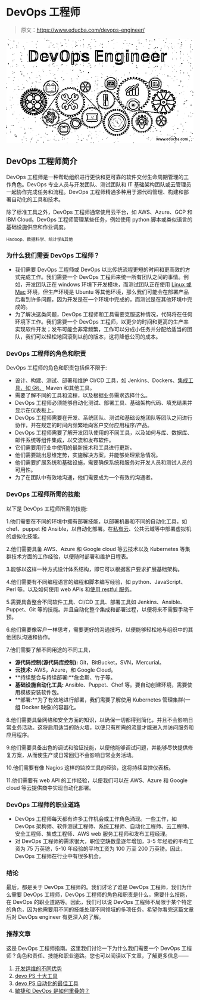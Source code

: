 # DevOps 工程师

> 原文：<https://www.educba.com/devops-engineer/>

![DevOps Engineer](img/0aeade57e81f1e3fe061456019b15224.png)



## DevOps 工程师简介

DevOps 工程师是一种帮助组织进行更快和更可靠的软件交付生命周期管理的工作角色。DevOps 专业人员与开发团队、测试团队和 IT 基础架构团队或云管理员一起协作完成任务和流程。DevOps 工程师精通多种用于源代码管理、构建和部署自动化的工具和技术。

除了标准工具之外，DevOps 工程师通常使用云平台，如 AWS、Azure、GCP 和 IBM Cloud。DevOps 工程师管理某些任务，例如使用 python 脚本或类似语言的基础设施供应和作业调度。

<small>Hadoop、数据科学、统计学&其他</small>

### 为什么我们需要 DevOps 工程师？

*   我们需要 DevOps 工程师或 DevOps 以比传统流程更短的时间和更高效的方式完成工作。我们需要一个 DevOps 工程师来统一所有团队之间的事情。例如，开发团队正在 windows 环境下开发模块，而测试团队正在使用 [Linux 或 Mac](https://www.educba.com/linux-vs-mac/) 环境，但生产环境是 Ubuntu 等其他环境，那么我们可能会在部署产品后看到许多问题，因为开发是在一个环境中完成的，而测试是在其他环境中完成的。
*   为了解决这类问题，DevOps 工程师和工具需要克服这种情况，代码将在任何环境下工作。我们需要一个 DevOps 工程师，以更少的时间和更高的生产率实现软件开发；发布可能会非常频繁，工作可以分成小任务并分配给适当的团队，我们可以轻松地回滚到以前的版本，这将降低公司的成本。

### DevOps 工程师的角色和职责

DevOps 工程师的角色和职责包括但不限于:

*   设计、构建、测试、部署和维护 CI/CD 工具，如 Jenkins、Dockers、[集成工具，如 Git、](https://www.educba.com/what-is-git/) Maven 和其他工具。
*   需要了解不同的工具和流程，以及根据业务需求选择什么。
*   DevOps 工程师必须能够自动化测试、部署工具、基础架构代码、填充结果并显示在仪表板上。
*   DevOps 工程师需要在开发、系统团队、测试和基础设施团队等团队之间进行协作，并在规定的时间内频繁地向客户交付应用程序/产品。
*   DevOps 工程师需要了解开发团队使用的不同工具，以及如何与库、数据库、邮件系统等组件集成，以交流和发布软件。
*   它们需要用行业中使用的最新技术和工具进行更新。
*   他们需要跳出思维定势，实施解决方案，并能够处理紧急情况。
*   他们需要扩展系统和基础设施，需要确保系统和服务对开发人员和测试人员的可用性。
*   为了在团队中有效地沟通，他们需要成为一个有效的沟通者。

### DevOps 工程师所需的技能

以下是 DevOps 工程师所需的技能:

1.他们需要在不同的环境中拥有部署技能，以部署机器和不同的自动化工具，如 chef、puppet 和 Ansible，以自动化部署。在[私有云](https://www.educba.com/what-is-private-cloud/)、公共云域等中部署虚拟机的虚拟化技能。

2.他们需要具备 AWS、Azure 和 Google cloud 等云技术以及 Kubernetes 等集群技术方面的工作经验，以便随时部署和维护日程表。

3.能够以这样一种方式设计体系结构，即它可以根据客户要求扩展基础架构。

4.他们需要有不同编程语言的编程和脚本编写经验，如 python、JavaScript、Perl 等。以及如何使用 web APIs 和[使用 restful 服务](https://www.educba.com/restful-services/)。

5.需要具备整合不同软件工具、CI/CD 工具、部署工具如 Jenkins、Ansible、Puppet、Git 等的技能。并且自动化整个集成和部署过程，以便将来不需要手动干预。

6.他们需要像客户一样思考，需要更好的沟通技巧，以便能够轻松地与组织中的其他团队沟通和协作。

7.他们需要了解不同用途的不同工具，

*   **源代码控制(源代码库控制):** Git，BitBucket，SVN，Mercurial。
*   **云技术:** AWS，Azure，和 Google Cloud。
*   **持续整合与持续部署:**詹金斯、竹子等。
*   **基础设施自动化工具:** Ansible、Puppet、Chef 等。要自动创建环境，需要使用模板安装软件包。
*   **部署:**为了有效地进行部署，我们需要了解使用 Kubernetes 管理集群(一组 Docker 映像)的容器化。

8.他们需要具备网络和安全方面的知识，以确保一切都得到简化，并且不会影响日常业务活动。这将启用适当的防火墙，以便只有所需的流量才能进入并访问服务和应用程序。

9.他们需要具备出色的调试和验证技能，以便他能够调试问题，并能够尽快提供修复方案，从而使生产或日常回归不会影响日常业务活动。

10.他们需要有像 Nagios 这样的监控工具的经验，这将持续监控仪表板。

11.他们需要有 web API 的工作经验，以便我们可以在 AWS、Azure 和 Google cloud 等云提供商中实现自动化部署。

### DevOps 工程师的职业道路

*   DevOps 工程师每天都有许多工作机会或工作角色涌现。一些工作，如 DevOps 架构师、软件测试工程师、系统工程师、自动化工程师、云工程师、安全工程师、集成工程师、AWS web 服务工程师和发布工程经理。
*   对 DevOps 工程师的需求很大，职位空缺数量逐年增加，3-5 年经验的平均工资为 75 万英镑，5-10 年经验的平均工资为 100 万至 200 万英镑。因此，DevOps 工程师在行业中有很多机会。

### 结论

最后，都是关于 DevOps 工程师的。我们讨论了谁是 DevOps 工程师，我们为什么需要 DevOps 工程师，DevOps 工程师的角色和职责是什么，需要什么技能，在 DevOps 的职业道路等。因此，我们可以说 DevOps 工程师不局限于某个特定的角色，因为他需要用不同的技能处理不同领域的多项任务。希望你看完这篇文章后对 DevOps engineer 有更深入的了解。

### 推荐文章

这是 DevOps 工程师指南。这里我们讨论一下为什么我们需要一个 DevOps 工程师？角色和责任、技能和职业道路。您也可以阅读以下文章，了解更多信息——

1.  [开发运维的不同优势](https://www.educba.com/benefits-of-devops/)
2.  [devo PS 十大工具](https://www.educba.com/devops-tools/)
3.  [devo PS 自动化的最佳工具](https://www.educba.com/devops-automation-tool/)
4.  [敏捷和 DevOps 是如何重叠的？](https://www.educba.com/agile-devops/)





